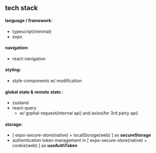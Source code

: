 ## tech stack

#### language / framework:

-   typescript(minimal)
-   expo

#### navigation:

-   react-navigation

#### styling:

-   style-components w/ modificaiton

#### global state & remote state :

-   zustand
-   react-query
    -   w/ grphal-request(internal api) and axios(for 3rd party api)

#### storage:

-   [ expo-secure-store(native) + localStorage(web) ] as **secureStorage**
-   authentication token management in [ expo-secure-store(native) + cookie(web) ] as **useAuthToken**
